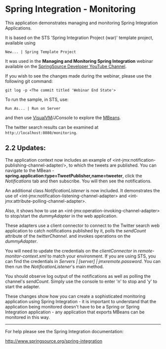 Spring Integration - Monitoring
================================================================================

This application demonstrates managing and monitoring Spring Integration Applications.

It is based on the STS 'Spring Integration Project (war)' template project, available using

    New... | Spring Template Project

It was used in the **Managing and Monitoring Spring Integration** webinar available on the [SpringSource Developer YouTube Channel][].

If you wish to see the changes made during the webinar, please use the following git command:

    git log -p <The commit titled 'Webinar End State'>


To run the sample, in STS, use:

    Run As... | Run on Server

and then use [VisualVM][]/JConsole to explore the [MBeans][].

The twitter search results can be examined at `http://localhost:8080/monitoring`.

## 2.2 Updates:

The application context now includes an example of &lt;int-jmx:notification-publishing-channel-adapter/&gt;, to which the tweets are published. You can navigate to the MBean - **spring.application:type=TweetPublisher,name=tweeter**, click the _Notifications_ tab and then subscribe. You will then see the notifications.

An additional class _NotificationListener_ is now included. It demonstrates the use of &lt;int-jmx:notification-listening-channel-adapter&gt; and &lt;int-jmx:attribute-polling-channel-adapter&gt;.

Also, it shows how to use an &lt;int-jmx:operation-invoking-channel-adapter&gt; to stop/start the
_dummyAdapter_ in the web application.

These adapters use a client connector to connect to the Twitter search web application to catch notifications published by it, polls the _sendCount_ attribute of the _twitterChannel_. and invokes operations on the _dummyAdapter_.

You will need to update the credentials on the _clientConnector_ in _remote-monitor-context.xml_ to match your environment. If you are using STS, you can find the credentials in _Servers | [server] | jmxremote.password_. You can then run the _NotificationListener_'s main method.

You should observe log output of the notifications as well as polling the channel's _sendCount_. Simply use the console to enter 'n' to stop and 'y' to start the adapter.

These changes show how you can create a sophisticated monitoring application using Spring Integration - it is important to understand that the application being monitored doesn't have to be a Spring or Spring Integration application - any application that exports MBeans can be monitored in this way.

--------------------------------------------------------------------------------

For help please see the Spring Integration documentation:

http://www.springsource.org/spring-integration

[MBeans]: http://docs.oracle.com/javase/tutorial/jmx/mbeans/index.html
[SpringSource Developer YouTube Channel]: http://www.youtube.com/SpringSourceDev
[VisualVM]: http://visualvm.java.net/
